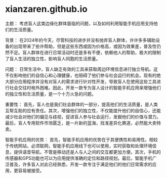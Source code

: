 # xianzaren.github.io
主题：
考虑盲人这类边缘化群体面临的问题，以及如何利用智能手机应用支持他们的生活质量。

背景：
在2024年的今天，尽管科技的进步并没有抛弃盲人群体，许许多多辅助设备的出现带来了些许帮助，但是这些东西或因为价格高，或因为效果差，普及性仍然不足。盲人群体在进行日常活动时还是多有不便，依赖他人的帮助，极大的限制了盲人生活的独立性，影响盲人同胞的生活质量。

问题：
日常生活中，盲人缺乏有效的工具来获取周边环境信息进行独立导航。这不仅影响他们的自信心和心理健康，也阻碍了他们参与社会运行的机会。现有的绝大部分应用程序并没有对盲人的需求进行针对性开发，导致盲人在使用这些工具进行社会交往时格外困难。因此，开发一款专为盲人设计的智能手机应用来增强他们的独立性和生活质量，是一个十万火急的问题。

重要性：
首先，盲人也是我们社会群体的一部分，提高他们的生活质量，是人类互帮互助的应有责任。其次，增强他们的独立性，不仅能提升他们的自信心，还能减少社会对他们的偏见与歧视，促进盲人参与社会运行，发掘他们的价值与潜力。最后，盲人专用软件市场匮乏，是一片新的蓝海，找准差异化赛道，必然能大卖特卖。

智能手机应用的优势：
首先，智能手机应用的优势在于其便携性和易用性。相较于传统网站，必须联网，智能手机应用线下也可以使用，实时获取和处理环境信息，提供语音导航，不管是移动还是人与人之间的交互都更加方便。其次，手机的传感器和GPS功能也可以为应用提供准确的定位和路径规划。最后，智能手机广泛普及，许多盲人对此已经熟悉，开发一款专注于满足他们的他们日常需求的应用，更容易被接受。
